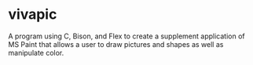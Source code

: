 # vivapic

A program using C, Bison, and Flex to create a supplement application of MS Paint that allows a user to draw pictures and shapes as well as manipulate color.
